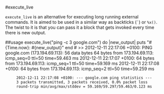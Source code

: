 #execute_live

`execute_live` is an alternative for executing long running external commands.
It is aimed to be used in a similar way as backticks (`` ` ``) or `%x()`.
The twist to it is that you can pass it a block that gets invoked every time there is new output.

##usage
    execute_live("ping -c 3 google.com") do |new_output|
      puts "#{Time.now}: #{new_output}"
    end
    # >> 2012-12-11 22:17:06 +0100: PING google.com (173.194.69.113): 56 data bytes
         64 bytes from 173.194.69.113: icmp_seq=0 ttl=50 time=59.463 ms
         2012-12-11 22:17:07 +0100: 64 bytes from 173.194.69.113: icmp_seq=1 ttl=50 time=59.169 ms
         2012-12-11 22:17:08 +0100: 64 bytes from 173.194.69.113: icmp_seq=2 ttl=50 time=59.259 ms

         2012-12-11 22:17:08 +0100: --- google.com ping statistics ---
         3 packets transmitted, 3 packets received, 0.0% packet loss
         round-trip min/avg/max/stddev = 59.169/59.297/59.463/0.123 ms
